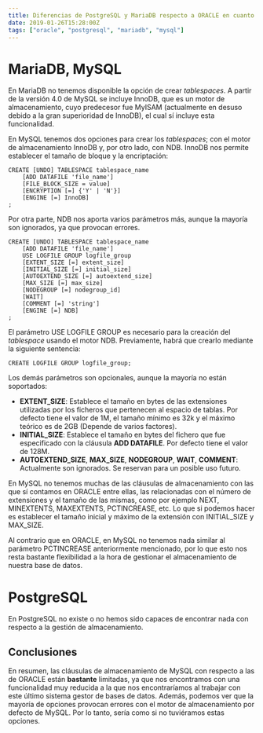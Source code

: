 ```yaml
---
title: Diferencias de PostgreSQL y MariaDB respecto a ORACLE en cuanto a la gestión del almacenamiento 
date: 2019-01-26T15:28:00Z
tags: ["oracle", "postgresql", "mariadb", "mysql"]
---
```


# MariaDB, MySQL
En MariaDB no tenemos disponible la opción de crear _tablespaces_.
A partir de la versión 4.0 de MySQL se incluye InnoDB, que es un motor de almacenamiento, cuyo predecesor fue MyISAM (actualmente en desuso debido a la gran superioridad de InnoDB), el cual sí incluye esta funcionalidad.

En MySQL tenemos dos opciones para crear los _tablespaces_; con el motor de almacenamiento InnoDB y, por otro lado, con NDB. 
InnoDB nos permite establecer el tamaño de bloque y la encriptación:
```
CREATE [UNDO] TABLESPACE tablespace_name
    [ADD DATAFILE 'file_name']
    [FILE_BLOCK_SIZE = value]
    [ENCRYPTION [=] {'Y' | 'N'}]
    [ENGINE [=] InnoDB]
;
```
Por otra parte, NDB nos aporta varios parámetros más, aunque la mayoría son ignorados, ya que provocan errores.
```
CREATE [UNDO] TABLESPACE tablespace_name
    [ADD DATAFILE 'file_name']
    USE LOGFILE GROUP logfile_group
    [EXTENT_SIZE [=] extent_size]
    [INITIAL_SIZE [=] initial_size]
    [AUTOEXTEND_SIZE [=] autoextend_size]
    [MAX_SIZE [=] max_size]
    [NODEGROUP [=] nodegroup_id]
    [WAIT]
    [COMMENT [=] 'string']
    [ENGINE [=] NDB]
;
``` 
El parámetro USE LOGFILE GROUP es necesario para la creación del _tablespace_ usando el motor NDB. Previamente, habrá que crearlo mediante la siguiente sentencia:
```
CREATE LOGFILE GROUP logfile_group;
```
Los demás parámetros son opcionales, aunque la mayoría no están soportados:
- **EXTENT_SIZE**: Establece el tamaño en bytes de las extensiones utilizadas por los ficheros que pertenecen al espacio de tablas. Por defecto tiene el valor de 1M, el tamaño mínimo es 32k y el máximo teórico es de 2GB (Depende de varios factores).
- **INITIAL_SIZE**: Establece el tamaño en bytes del fichero que fue especificado con la cláusula **ADD DATAFILE**. Por defecto tiene el valor de 128M.
- **AUTOEXTEND_SIZE**, **MAX_SIZE**, **NODEGROUP**, **WAIT**, **COMMENT**: Actualmente son ignorados. Se reservan para un posible uso futuro.

En MySQL no tenemos muchas de las cláusulas de almacenamiento con las que sí contamos en ORACLE entre ellas, las relacionadas con el número de extensiones y el tamaño de las mismas, como por ejemplo NEXT, MINEXTENTS, MAXEXTENTS, PCTINCREASE, etc. Lo que si podemos hacer es establecer el tamaño inicial y máximo de la extensión con INITIAL_SIZE y MAX_SIZE.

Al contrario que en ORACLE, en MySQL no tenemos nada similar al parámetro PCTINCREASE anteriormente mencionado, por lo que esto nos resta bastante flexibilidad a la hora de gestionar el almacenamiento de nuestra base de datos.

# PostgreSQL
En PostgreSQL no existe o no hemos sido capaces de encontrar nada con respecto a la gestión de almacenamiento. 

## Conclusiones
En resumen, las cláusulas de almacenamiento de MySQL con respecto a las de ORACLE están **bastante** limitadas, ya que nos encontramos con una funcionalidad muy reducida a la que nos encontraríamos al trabajar con este último sistema gestor de bases de datos.
Además, podemos ver que la mayoría de opciones provocan errores con el motor de almacenamiento por defecto de MySQL. Por lo tanto, sería como si no tuviéramos estas opciones. 
